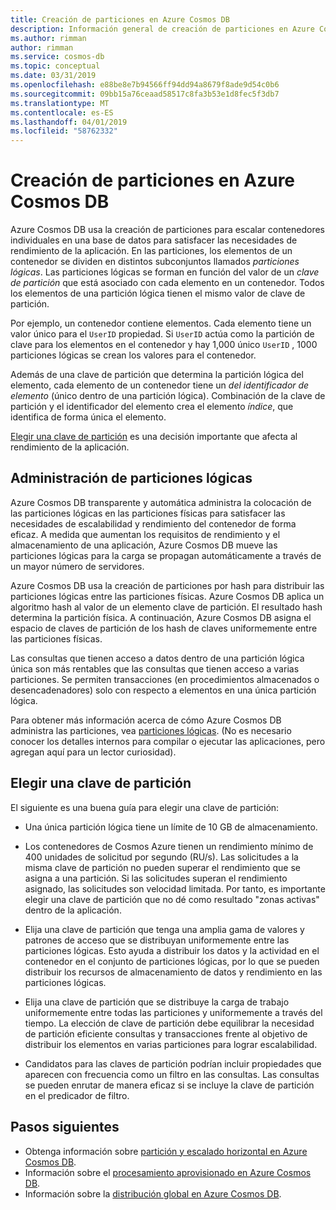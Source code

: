 ```yaml
---
title: Creación de particiones en Azure Cosmos DB
description: Información general de creación de particiones en Azure Cosmos DB.
ms.author: rimman
author: rimman
ms.service: cosmos-db
ms.topic: conceptual
ms.date: 03/31/2019
ms.openlocfilehash: e88be8e7b94566ff94dd94a8679f8ade9d54c0b6
ms.sourcegitcommit: 09bb15a76ceaad58517c8fa3b53e1d8fec5f3db7
ms.translationtype: MT
ms.contentlocale: es-ES
ms.lasthandoff: 04/01/2019
ms.locfileid: "58762332"
---
```

# <a name="partitioning-in-azure-cosmos-db"></a>Creación de particiones en Azure Cosmos DB

Azure Cosmos DB usa la creación de particiones para escalar contenedores individuales en una base de datos para satisfacer las necesidades de rendimiento de la aplicación. En las particiones, los elementos de un contenedor se dividen en distintos subconjuntos llamados *particiones lógicas*. Las particiones lógicas se forman en función del valor de un *clave de partición* que está asociado con cada elemento en un contenedor. Todos los elementos de una partición lógica tienen el mismo valor de clave de partición.

Por ejemplo, un contenedor contiene elementos. Cada elemento tiene un valor único para el `UserID` propiedad. Si `UserID` actúa como la partición de clave para los elementos en el contenedor y hay 1,000 único `UserID` , 1000 particiones lógicas se crean los valores para el contenedor.

Además de una clave de partición que determina la partición lógica del elemento, cada elemento de un contenedor tiene un *del identificador de elemento* (único dentro de una partición lógica). Combinación de la clave de partición y el identificador del elemento crea el elemento *índice*, que identifica de forma única el elemento.

[Elegir una clave de partición](partitioning-overview.md#choose-partitionkey) es una decisión importante que afecta al rendimiento de la aplicación.

## <a name="managing-logical-partitions"></a>Administración de particiones lógicas

Azure Cosmos DB transparente y automática administra la colocación de las particiones lógicas en las particiones físicas para satisfacer las necesidades de escalabilidad y rendimiento del contenedor de forma eficaz. A medida que aumentan los requisitos de rendimiento y el almacenamiento de una aplicación, Azure Cosmos DB mueve las particiones lógicas para la carga se propagan automáticamente a través de un mayor número de servidores. 

Azure Cosmos DB usa la creación de particiones por hash para distribuir las particiones lógicas entre las particiones físicas. Azure Cosmos DB aplica un algoritmo hash al valor de un elemento clave de partición. El resultado hash determina la partición física. A continuación, Azure Cosmos DB asigna el espacio de claves de partición de los hash de claves uniformemente entre las particiones físicas.

Las consultas que tienen acceso a datos dentro de una partición lógica única son más rentables que las consultas que tienen acceso a varias particiones. Se permiten transacciones (en procedimientos almacenados o desencadenadores) solo con respecto a elementos en una única partición lógica.

Para obtener más información acerca de cómo Azure Cosmos DB administra las particiones, vea [particiones lógicas](partition-data.md). (No es necesario conocer los detalles internos para compilar o ejecutar las aplicaciones, pero agregan aquí para un lector curiosidad).

## <a id="choose-partitionkey"></a>Elegir una clave de partición

El siguiente es una buena guía para elegir una clave de partición:

* Una única partición lógica tiene un límite de 10 GB de almacenamiento.  

* Los contenedores de Cosmos Azure tienen un rendimiento mínimo de 400 unidades de solicitud por segundo (RU/s). Las solicitudes a la misma clave de partición no pueden superar el rendimiento que se asigna a una partición. Si las solicitudes superan el rendimiento asignado, las solicitudes son velocidad limitada. Por tanto, es importante elegir una clave de partición que no dé como resultado "zonas activas" dentro de la aplicación.

* Elija una clave de partición que tenga una amplia gama de valores y patrones de acceso que se distribuyan uniformemente entre las particiones lógicas. Esto ayuda a distribuir los datos y la actividad en el contenedor en el conjunto de particiones lógicas, por lo que se pueden distribuir los recursos de almacenamiento de datos y rendimiento en las particiones lógicas.

* Elija una clave de partición que se distribuye la carga de trabajo uniformemente entre todas las particiones y uniformemente a través del tiempo. La elección de clave de partición debe equilibrar la necesidad de partición eficiente consultas y transacciones frente al objetivo de distribuir los elementos en varias particiones para lograr escalabilidad.

* Candidatos para las claves de partición podrían incluir propiedades que aparecen con frecuencia como un filtro en las consultas. Las consultas se pueden enrutar de manera eficaz si se incluye la clave de partición en el predicador de filtro.

## <a name="next-steps"></a>Pasos siguientes

* Obtenga información sobre [partición y escalado horizontal en Azure Cosmos DB](partition-data.md).
* Información sobre el [procesamiento aprovisionado en Azure Cosmos DB](request-units.md).
* Información sobre la [distribución global en Azure Cosmos DB](distribute-data-globally.md).
